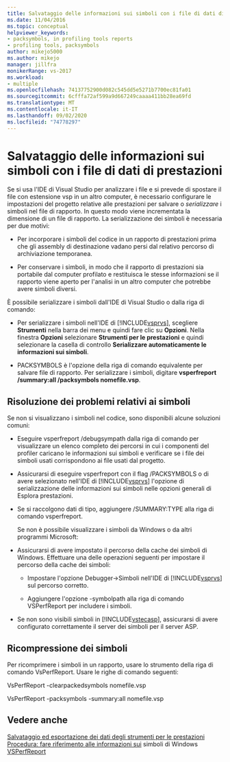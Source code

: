 ```yaml
---
title: Salvataggio delle informazioni sui simboli con i file di dati di prestazioni | Microsoft Docs
ms.date: 11/04/2016
ms.topic: conceptual
helpviewer_keywords:
- packsymbols, in profiling tools reports
- profiling tools, packsymbols
author: mikejo5000
ms.author: mikejo
manager: jillfra
monikerRange: vs-2017
ms.workload:
- multiple
ms.openlocfilehash: 74137752900d082c545dd5e5271b7700ec81fa01
ms.sourcegitcommit: 6cfffa72af599a9d667249caaaa411bb28ea69fd
ms.translationtype: MT
ms.contentlocale: it-IT
ms.lasthandoff: 09/02/2020
ms.locfileid: "74778297"
---
```

# <a name="saving-symbol-information-with-performance-data-files"></a>Salvataggio delle informazioni sui simboli con i file di dati di prestazioni

Se si usa l'IDE di Visual Studio per analizzare i file e si prevede di spostare il file con estensione vsp in un altro computer, è necessario configurare le impostazioni del progetto relative alle prestazioni per salvare o *serializzare* i simboli nel file di rapporto. In questo modo viene incrementata la dimensione di un file di rapporto. La serializzazione dei simboli è necessaria per due motivi:

- Per incorporare i simboli del codice in un rapporto di prestazioni prima che gli assembly di destinazione vadano persi dal relativo percorso di archiviazione temporanea.

- Per conservare i simboli, in modo che il rapporto di prestazioni sia portabile dal computer profilato e restituisca le stesse informazioni se il rapporto viene aperto per l'analisi in un altro computer che potrebbe avere simboli diversi.

È possibile serializzare i simboli dall'IDE di Visual Studio o dalla riga di comando:

- Per serializzare i simboli nell'IDE di [!INCLUDE[vsprvs](../code-quality/includes/vsprvs_md.md)], scegliere **Strumenti** nella barra dei menu e quindi fare clic su **Opzioni**. Nella finestra **Opzioni** selezionare **Strumenti per le prestazioni** e quindi selezionare la casella di controllo **Serializzare automaticamente le informazioni sui simboli**.

- PACKSYMBOLS è l'opzione della riga di comando equivalente per salvare file di rapporto. Per serializzare i simboli, digitare **vsperfreport /summary:all /packsymbols nomefile.vsp**.

## <a name="troubleshooting-symbol-problems"></a>Risoluzione dei problemi relativi ai simboli

Se non si visualizzano i simboli nel codice, sono disponibili alcune soluzioni comuni:

- Eseguire vsperfreport /debugsympath dalla riga di comando per visualizzare un elenco completo dei percorsi in cui i componenti del profiler caricano le informazioni sui simboli e verificare se i file dei simboli usati corrispondono ai file usati dal progetto.

- Assicurarsi di eseguire vsperfreport con il flag /PACKSYMBOLS o di avere selezionato nell'IDE di [!INCLUDE[vsprvs](../code-quality/includes/vsprvs_md.md)] l'opzione di serializzazione delle informazioni sui simboli nelle opzioni generali di Esplora prestazioni.

- Se si raccolgono dati di tipo, aggiungere /SUMMARY:TYPE alla riga di comando vsperfreport.

  Se non è possibile visualizzare i simboli da Windows o da altri programmi Microsoft:

- Assicurarsi di avere impostato il percorso della cache dei simboli di Windows. Effettuare una delle operazioni seguenti per impostare il percorso della cache dei simboli:

  - Impostare l'opzione Debugger->Simboli nell'IDE di [!INCLUDE[vsprvs](../code-quality/includes/vsprvs_md.md)] sul percorso corretto.

  - Aggiungere l'opzione -symbolpath alla riga di comando VSPerfReport per includere i simboli.

- Se non sono visibili simboli in [!INCLUDE[vstecasp](../code-quality/includes/vstecasp_md.md)], assicurarsi di avere configurato correttamente il server dei simboli per il server ASP.

## <a name="repacking-symbols"></a>Ricompressione dei simboli

Per ricomprimere i simboli in un rapporto, usare lo strumento della riga di comando VsPerfReport. Usare le righe di comando seguenti:

VsPerfReport -clearpackedsymbols nomefile.vsp

VsPerfReport -packsymbols -summary:all nomefile.vsp

## <a name="see-also"></a>Vedere anche

[Salvataggio ed esportazione dei dati degli strumenti per le prestazioni](../profiling/saving-and-exporting-performance-tools-data.md) 
 [Procedura: fare riferimento alle informazioni sui](../profiling/how-to-reference-windows-symbol-information.md) 
 simboli di Windows [VSPerfReport](../profiling/vsperfreport.md)
